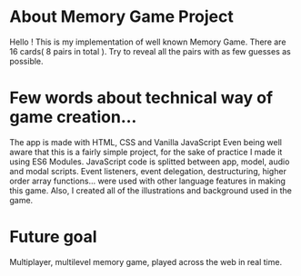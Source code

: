 # About Memory Game Project
Hello ! This is my implementation of well known Memory Game. There are 16 cards( 8 pairs in total ).
Try to reveal all the pairs with as few guesses as possible.
# Few words about technical way of game creation...
The app is made with HTML, CSS and Vanilla JavaScript
Even being well aware that this is a fairly simple project, for the sake of practice I made it using ES6 Modules.
JavaScript code is splitted between app, model, audio and modal scripts.
Event listeners, event delegation, destructuring, higher order array functions... were used with other language features 
in making this game.
Also, I created all of the illustrations and background used in the game.
# Future goal
Multiplayer, multilevel memory game, played across the web in real time.
 
